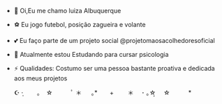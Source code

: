 - 💋 Oi,Eu me chamo luiza Albuquerque
- ⚽ Eu jogo futebol, posição zagueira e volante
- 💕 Eu faço parte de um projeto social @projetomaosacolhedoresoficial
- 🌱 Atualmente estou Estudando para cursar psicologia
- ⚡ Qualidades: Costumo ser uma pessoa bastante proativa e dedicada aos meus projetos

  ☪ ·̩　　 ｡　☆　　　ﾟ ＊ 　 ｡*　　+　 　＊ 　･ ｡☆͙ 　☆　　　*
